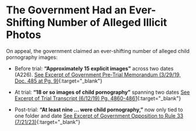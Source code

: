 # The Government Had an Ever-Shifting Number of Alleged Illicit Photos

On appeal, the government claimed an ever-shifting number of alleged child pornography images:

- Before trial: **“Approximately 15 explicit images”** across two dates (A226). [See Excerpt of Government Pre-Trial Memorandum (3/29/19, Doc. 485 at Pg. 9)](https://www.usvraniere.com/docket/485-excerpt-approx-15.pdf){:target="_blank"}

- At trial: **“18 or so images of child pornography”** spanning two dates [See Excerpt of Trial Transcript (6/12/19) Pg. 4860-4861](https://www.usvraniere.com/r/20190612-transcript-18-or-so-images.pdf){:target="_blank"}

- Post-trial: **“At least nine ... were child pornography,”** now only tied to one folder and date [See Excerpt of Government Opposition to Rule 33 (7/21/23)](https://www.usvraniere.com/r/1213-excerpt-at-least-nine.pdf){:target="_blank"}

